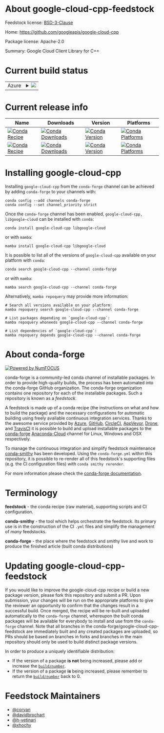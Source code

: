 About google-cloud-cpp-feedstock
================================

Feedstock license: [BSD-3-Clause](https://github.com/conda-forge/google-cloud-cpp-feedstock/blob/main/LICENSE.txt)

Home: https://github.com/googleapis/google-cloud-cpp

Package license: Apache-2.0

Summary: Google Cloud Client Library for C++

Current build status
====================


<table>
    
  <tr>
    <td>Azure</td>
    <td>
      <details>
        <summary>
          <a href="https://dev.azure.com/conda-forge/feedstock-builds/_build/latest?definitionId=9354&branchName=main">
            <img src="https://dev.azure.com/conda-forge/feedstock-builds/_apis/build/status/google-cloud-cpp-feedstock?branchName=main">
          </a>
        </summary>
        <table>
          <thead><tr><th>Variant</th><th>Status</th></tr></thead>
          <tbody><tr>
              <td>linux_64_libgrpc1.54libprotobuf3.21</td>
              <td>
                <a href="https://dev.azure.com/conda-forge/feedstock-builds/_build/latest?definitionId=9354&branchName=main">
                  <img src="https://dev.azure.com/conda-forge/feedstock-builds/_apis/build/status/google-cloud-cpp-feedstock?branchName=main&jobName=linux&configuration=linux%20linux_64_libgrpc1.54libprotobuf3.21" alt="variant">
                </a>
              </td>
            </tr><tr>
              <td>linux_64_libgrpc1.55libprotobuf4.23</td>
              <td>
                <a href="https://dev.azure.com/conda-forge/feedstock-builds/_build/latest?definitionId=9354&branchName=main">
                  <img src="https://dev.azure.com/conda-forge/feedstock-builds/_apis/build/status/google-cloud-cpp-feedstock?branchName=main&jobName=linux&configuration=linux%20linux_64_libgrpc1.55libprotobuf4.23" alt="variant">
                </a>
              </td>
            </tr><tr>
              <td>linux_aarch64_libgrpc1.54libprotobuf3.21</td>
              <td>
                <a href="https://dev.azure.com/conda-forge/feedstock-builds/_build/latest?definitionId=9354&branchName=main">
                  <img src="https://dev.azure.com/conda-forge/feedstock-builds/_apis/build/status/google-cloud-cpp-feedstock?branchName=main&jobName=linux&configuration=linux%20linux_aarch64_libgrpc1.54libprotobuf3.21" alt="variant">
                </a>
              </td>
            </tr><tr>
              <td>linux_aarch64_libgrpc1.55libprotobuf4.23</td>
              <td>
                <a href="https://dev.azure.com/conda-forge/feedstock-builds/_build/latest?definitionId=9354&branchName=main">
                  <img src="https://dev.azure.com/conda-forge/feedstock-builds/_apis/build/status/google-cloud-cpp-feedstock?branchName=main&jobName=linux&configuration=linux%20linux_aarch64_libgrpc1.55libprotobuf4.23" alt="variant">
                </a>
              </td>
            </tr><tr>
              <td>linux_ppc64le_libgrpc1.54libprotobuf3.21</td>
              <td>
                <a href="https://dev.azure.com/conda-forge/feedstock-builds/_build/latest?definitionId=9354&branchName=main">
                  <img src="https://dev.azure.com/conda-forge/feedstock-builds/_apis/build/status/google-cloud-cpp-feedstock?branchName=main&jobName=linux&configuration=linux%20linux_ppc64le_libgrpc1.54libprotobuf3.21" alt="variant">
                </a>
              </td>
            </tr><tr>
              <td>linux_ppc64le_libgrpc1.55libprotobuf4.23</td>
              <td>
                <a href="https://dev.azure.com/conda-forge/feedstock-builds/_build/latest?definitionId=9354&branchName=main">
                  <img src="https://dev.azure.com/conda-forge/feedstock-builds/_apis/build/status/google-cloud-cpp-feedstock?branchName=main&jobName=linux&configuration=linux%20linux_ppc64le_libgrpc1.55libprotobuf4.23" alt="variant">
                </a>
              </td>
            </tr><tr>
              <td>osx_64_libgrpc1.54libprotobuf3.21</td>
              <td>
                <a href="https://dev.azure.com/conda-forge/feedstock-builds/_build/latest?definitionId=9354&branchName=main">
                  <img src="https://dev.azure.com/conda-forge/feedstock-builds/_apis/build/status/google-cloud-cpp-feedstock?branchName=main&jobName=osx&configuration=osx%20osx_64_libgrpc1.54libprotobuf3.21" alt="variant">
                </a>
              </td>
            </tr><tr>
              <td>osx_64_libgrpc1.55libprotobuf4.23</td>
              <td>
                <a href="https://dev.azure.com/conda-forge/feedstock-builds/_build/latest?definitionId=9354&branchName=main">
                  <img src="https://dev.azure.com/conda-forge/feedstock-builds/_apis/build/status/google-cloud-cpp-feedstock?branchName=main&jobName=osx&configuration=osx%20osx_64_libgrpc1.55libprotobuf4.23" alt="variant">
                </a>
              </td>
            </tr><tr>
              <td>osx_arm64_libgrpc1.54libprotobuf3.21</td>
              <td>
                <a href="https://dev.azure.com/conda-forge/feedstock-builds/_build/latest?definitionId=9354&branchName=main">
                  <img src="https://dev.azure.com/conda-forge/feedstock-builds/_apis/build/status/google-cloud-cpp-feedstock?branchName=main&jobName=osx&configuration=osx%20osx_arm64_libgrpc1.54libprotobuf3.21" alt="variant">
                </a>
              </td>
            </tr><tr>
              <td>osx_arm64_libgrpc1.55libprotobuf4.23</td>
              <td>
                <a href="https://dev.azure.com/conda-forge/feedstock-builds/_build/latest?definitionId=9354&branchName=main">
                  <img src="https://dev.azure.com/conda-forge/feedstock-builds/_apis/build/status/google-cloud-cpp-feedstock?branchName=main&jobName=osx&configuration=osx%20osx_arm64_libgrpc1.55libprotobuf4.23" alt="variant">
                </a>
              </td>
            </tr><tr>
              <td>win_64_libgrpc1.54libprotobuf3.21</td>
              <td>
                <a href="https://dev.azure.com/conda-forge/feedstock-builds/_build/latest?definitionId=9354&branchName=main">
                  <img src="https://dev.azure.com/conda-forge/feedstock-builds/_apis/build/status/google-cloud-cpp-feedstock?branchName=main&jobName=win&configuration=win%20win_64_libgrpc1.54libprotobuf3.21" alt="variant">
                </a>
              </td>
            </tr><tr>
              <td>win_64_libgrpc1.55libprotobuf4.23</td>
              <td>
                <a href="https://dev.azure.com/conda-forge/feedstock-builds/_build/latest?definitionId=9354&branchName=main">
                  <img src="https://dev.azure.com/conda-forge/feedstock-builds/_apis/build/status/google-cloud-cpp-feedstock?branchName=main&jobName=win&configuration=win%20win_64_libgrpc1.55libprotobuf4.23" alt="variant">
                </a>
              </td>
            </tr>
          </tbody>
        </table>
      </details>
    </td>
  </tr>
</table>

Current release info
====================

| Name | Downloads | Version | Platforms |
| --- | --- | --- | --- |
| [![Conda Recipe](https://img.shields.io/badge/recipe-google--cloud--cpp-green.svg)](https://anaconda.org/conda-forge/google-cloud-cpp) | [![Conda Downloads](https://img.shields.io/conda/dn/conda-forge/google-cloud-cpp.svg)](https://anaconda.org/conda-forge/google-cloud-cpp) | [![Conda Version](https://img.shields.io/conda/vn/conda-forge/google-cloud-cpp.svg)](https://anaconda.org/conda-forge/google-cloud-cpp) | [![Conda Platforms](https://img.shields.io/conda/pn/conda-forge/google-cloud-cpp.svg)](https://anaconda.org/conda-forge/google-cloud-cpp) |
| [![Conda Recipe](https://img.shields.io/badge/recipe-libgoogle--cloud-green.svg)](https://anaconda.org/conda-forge/libgoogle-cloud) | [![Conda Downloads](https://img.shields.io/conda/dn/conda-forge/libgoogle-cloud.svg)](https://anaconda.org/conda-forge/libgoogle-cloud) | [![Conda Version](https://img.shields.io/conda/vn/conda-forge/libgoogle-cloud.svg)](https://anaconda.org/conda-forge/libgoogle-cloud) | [![Conda Platforms](https://img.shields.io/conda/pn/conda-forge/libgoogle-cloud.svg)](https://anaconda.org/conda-forge/libgoogle-cloud) |

Installing google-cloud-cpp
===========================

Installing `google-cloud-cpp` from the `conda-forge` channel can be achieved by adding `conda-forge` to your channels with:

```
conda config --add channels conda-forge
conda config --set channel_priority strict
```

Once the `conda-forge` channel has been enabled, `google-cloud-cpp, libgoogle-cloud` can be installed with `conda`:

```
conda install google-cloud-cpp libgoogle-cloud
```

or with `mamba`:

```
mamba install google-cloud-cpp libgoogle-cloud
```

It is possible to list all of the versions of `google-cloud-cpp` available on your platform with `conda`:

```
conda search google-cloud-cpp --channel conda-forge
```

or with `mamba`:

```
mamba search google-cloud-cpp --channel conda-forge
```

Alternatively, `mamba repoquery` may provide more information:

```
# Search all versions available on your platform:
mamba repoquery search google-cloud-cpp --channel conda-forge

# List packages depending on `google-cloud-cpp`:
mamba repoquery whoneeds google-cloud-cpp --channel conda-forge

# List dependencies of `google-cloud-cpp`:
mamba repoquery depends google-cloud-cpp --channel conda-forge
```


About conda-forge
=================

[![Powered by
NumFOCUS](https://img.shields.io/badge/powered%20by-NumFOCUS-orange.svg?style=flat&colorA=E1523D&colorB=007D8A)](https://numfocus.org)

conda-forge is a community-led conda channel of installable packages.
In order to provide high-quality builds, the process has been automated into the
conda-forge GitHub organization. The conda-forge organization contains one repository
for each of the installable packages. Such a repository is known as a *feedstock*.

A feedstock is made up of a conda recipe (the instructions on what and how to build
the package) and the necessary configurations for automatic building using freely
available continuous integration services. Thanks to the awesome service provided by
[Azure](https://azure.microsoft.com/en-us/services/devops/), [GitHub](https://github.com/),
[CircleCI](https://circleci.com/), [AppVeyor](https://www.appveyor.com/),
[Drone](https://cloud.drone.io/welcome), and [TravisCI](https://travis-ci.com/)
it is possible to build and upload installable packages to the
[conda-forge](https://anaconda.org/conda-forge) [Anaconda-Cloud](https://anaconda.org/)
channel for Linux, Windows and OSX respectively.

To manage the continuous integration and simplify feedstock maintenance
[conda-smithy](https://github.com/conda-forge/conda-smithy) has been developed.
Using the ``conda-forge.yml`` within this repository, it is possible to re-render all of
this feedstock's supporting files (e.g. the CI configuration files) with ``conda smithy rerender``.

For more information please check the [conda-forge documentation](https://conda-forge.org/docs/).

Terminology
===========

**feedstock** - the conda recipe (raw material), supporting scripts and CI configuration.

**conda-smithy** - the tool which helps orchestrate the feedstock.
                   Its primary use is in the construction of the CI ``.yml`` files
                   and simplify the management of *many* feedstocks.

**conda-forge** - the place where the feedstock and smithy live and work to
                  produce the finished article (built conda distributions)


Updating google-cloud-cpp-feedstock
===================================

If you would like to improve the google-cloud-cpp recipe or build a new
package version, please fork this repository and submit a PR. Upon submission,
your changes will be run on the appropriate platforms to give the reviewer an
opportunity to confirm that the changes result in a successful build. Once
merged, the recipe will be re-built and uploaded automatically to the
`conda-forge` channel, whereupon the built conda packages will be available for
everybody to install and use from the `conda-forge` channel.
Note that all branches in the conda-forge/google-cloud-cpp-feedstock are
immediately built and any created packages are uploaded, so PRs should be based
on branches in forks and branches in the main repository should only be used to
build distinct package versions.

In order to produce a uniquely identifiable distribution:
 * If the version of a package **is not** being increased, please add or increase
   the [``build/number``](https://docs.conda.io/projects/conda-build/en/latest/resources/define-metadata.html#build-number-and-string).
 * If the version of a package **is** being increased, please remember to return
   the [``build/number``](https://docs.conda.io/projects/conda-build/en/latest/resources/define-metadata.html#build-number-and-string)
   back to 0.

Feedstock Maintainers
=====================

* [@coryan](https://github.com/coryan/)
* [@davidbrochart](https://github.com/davidbrochart/)
* [@h-vetinari](https://github.com/h-vetinari/)
* [@xhochy](https://github.com/xhochy/)

